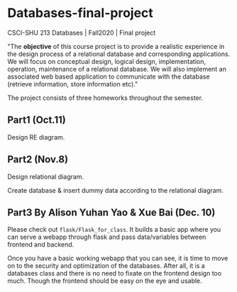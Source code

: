# Databases-final-project

CSCI-SHU 213 Databases | Fall2020 | Final project

"The **objective** of this course project is to provide a realistic experience in the design process of a relational database and corresponding applications. We will focus on conceptual design, logical design, implementation, operation, maintenance of a relational database. We will also implement an associated web based application to communicate with the database (retrieve information, store information etc)."

The project consists of three homeworks throughout the semester.

## Part1 (Oct.11)

Design RE diagram.

## Part2 (Nov.8)

Design relational diagram.

Create database & insert dummy data according to the relational diagram.

## Part3 **By Alison Yuhan Yao & Xue Bai** (Dec. 10)

Please check out `flask/Flask_for_class`. It builds a basic app where you can serve a webapp through flask and pass data/variables between frontend and backend.

Once you have a basic working webapp that you can see, it is time to move on to the security and optimization of the databases. After all, it is a databases class and there is no need to fixate on the frontend design too much. Though the frontend should be easy on the eye and usable.
